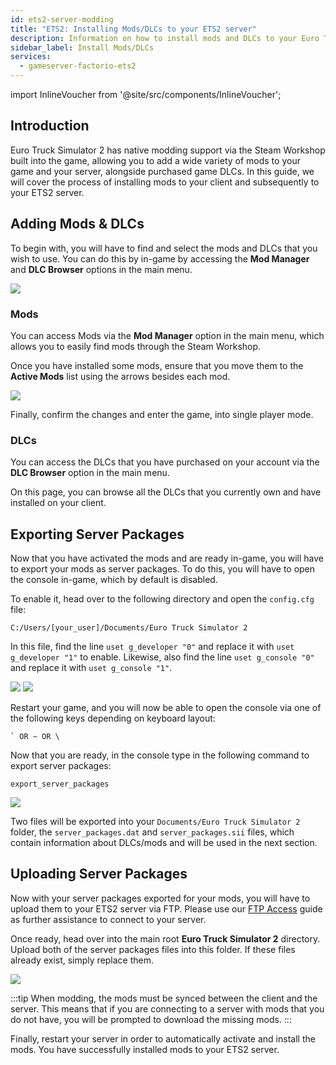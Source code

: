 ```yaml
---
id: ets2-server-modding
title: "ETS2: Installing Mods/DLCs to your ETS2 server"
description: Information on how to install mods and DLCs to your Euro Truck Simulator 2 (ETS2) server or game client from ZAP-Hosting - ZAP-Hosting.com Documentation
sidebar_label: Install Mods/DLCs
services:
  - gameserver-factorio-ets2
---
```


import InlineVoucher from '@site/src/components/InlineVoucher';

## Introduction

Euro Truck Simulator 2 has native modding support via the Steam Workshop built into the game, allowing you to add a wide variety of mods to your game and your server, alongside purchased game DLCs. In this guide, we will cover the process of installing mods to your client and subsequently to your ETS2 server.

<InlineVoucher />

## Adding Mods & DLCs

To begin with, you will have to find and select the mods and DLCs that you wish to use. You can do this by in-game by accessing the **Mod Manager** and **DLC Browser** options in the main menu.

![](https://screensaver01.zap-hosting.com/index.php/s/osjX59MRjrPBfe6/preview)

### Mods

You can access Mods via the **Mod Manager** option in the main menu, which allows you to easily find mods through the Steam Workshop.

Once you have installed some mods, ensure that you move them to the **Active Mods** list using the arrows besides each mod.

![](https://screensaver01.zap-hosting.com/index.php/s/TG7XK6ZodWZM2pz/preview)

Finally, confirm the changes and enter the game, into single player mode.

### DLCs

You can access the DLCs that you have purchased on your account via the **DLC Browser** option in the main menu.

On this page, you can browse all the DLCs that you currently own and have installed on your client.

## Exporting Server Packages

Now that you have activated the mods and are ready in-game, you will have to export your mods as server packages. To do this, you will have to open the console in-game, which by default is disabled.

To enable it, head over to the following directory and open the `config.cfg` file:
```
C:/Users/[your_user]/Documents/Euro Truck Simulator 2
```

In this file, find the line `uset g_developer "0"` and replace it with `uset g_developer "1"` to enable. Likewise, also find the line `uset g_console "0"` and replace it with `uset g_console "1"`.

![](https://screensaver01.zap-hosting.com/index.php/s/Wz52e4o2KtTndZM/preview)
![](https://screensaver01.zap-hosting.com/index.php/s/raR8jxq7imKzjDD/preview)

Restart your game, and you will now be able to open the console via one of the following keys depending on keyboard layout:
```
` OR ~ OR \
```

Now that you are ready, in the console type in the following command to export server packages:
```
export_server_packages
```

![](https://screensaver01.zap-hosting.com/index.php/s/zbzbdKfyr5xyNrK/preview)

Two files will be exported into your `Documents/Euro Truck Simulator 2` folder, the `server_packages.dat` and `server_packages.sii` files, which contain information about DLCs/mods and will be used in the next section.

## Uploading Server Packages

Now with your server packages exported for your mods, you will have to upload them to your ETS2 server via FTP. Please use our [FTP Access](gameserver-ftpaccess.md) guide as further assistance to connect to your server.

Once ready, head over into the main root **Euro Truck Simulator 2** directory. Upload both of the server packages files into this folder. If these files already exist, simply replace them.

![](https://screensaver01.zap-hosting.com/index.php/s/9xaDPw7sptsN3FH/preview)

:::tip
When modding, the mods must be synced between the client and the server. This means that if you are connecting to a server with mods that you do not have, you will be prompted to download the missing mods.
:::

Finally, restart your server in order to automatically activate and install the mods. You have successfully installed mods to your ETS2 server.